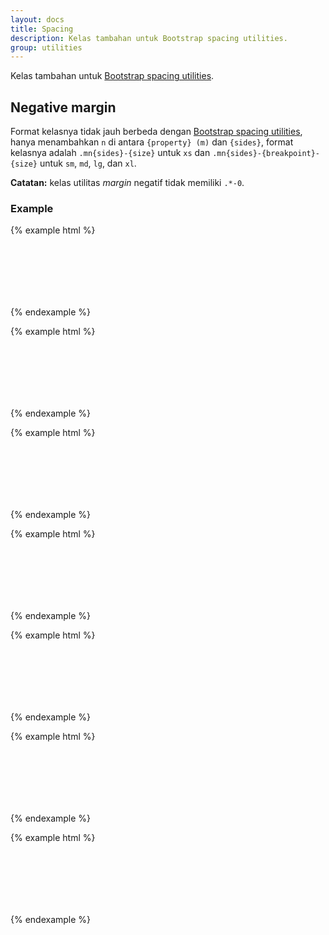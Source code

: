 ```yaml
---
layout: docs
title: Spacing
description: Kelas tambahan untuk Bootstrap spacing utilities.
group: utilities
---
```


Kelas tambahan untuk [Bootstrap spacing utilities](https://v4-alpha.getbootstrap.com/utilities/spacing/).

## Negative margin

Format kelasnya tidak jauh berbeda dengan [Bootstrap spacing utilities](https://v4-alpha.getbootstrap.com/utilities/spacing/), hanya menambahkan `n` di antara `{property} (m)` dan `{sides}`, format kelasnya adalah `.mn{sides}-{size}` untuk `xs` dan `.mn{sides}-{breakpoint}-{size}` untuk `sm`, `md`, `lg`, dan `xl`.

**Catatan:** kelas utilitas *margin* negatif tidak memiliki `.*-0`.

### Example

{% example html %}
<div class="p-3 bg-blue">
  <div class="mnt-3 bg-red" style="height: 100px;"></div>
</div>
{% endexample %}

{% example html %}
<div class="p-3 bg-blue">
  <div class="mnr-3 bg-red" style="height: 100px;"></div>
</div>
{% endexample %}

{% example html %}
<div class="p-3 bg-blue">
  <div class="mnb-3 bg-red" style="height: 100px;"></div>
</div>
{% endexample %}

{% example html %}
<div class="p-3 bg-blue">
  <div class="mnl-3 bg-red" style="height: 100px;"></div>
</div>
{% endexample %}

{% example html %}
<div class="p-3 bg-blue">
  <div class="mnx-3 bg-red" style="height: 100px;"></div>
</div>
{% endexample %}

{% example html %}
<div class="p-3 bg-blue">
  <div class="mny-3 bg-red" style="height: 100px;"></div>
</div>
{% endexample %}

{% example html %}
<div class="p-3 bg-blue">
  <div class="mn-3 bg-red" style="height: 100px;"></div>
</div>
{% endexample %}
